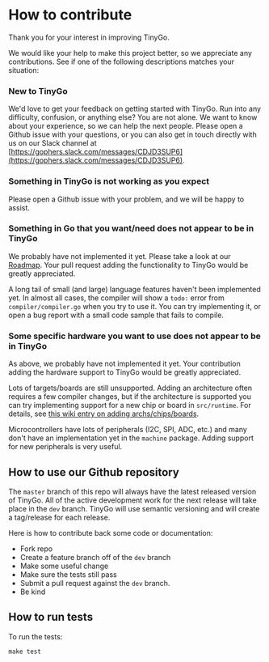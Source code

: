 # How to contribute

Thank you for your interest in improving TinyGo.

We would like your help to make this project better, so we appreciate any contributions. See if one of the following descriptions matches your situation:

### New to TinyGo

We'd love to get your feedback on getting started with TinyGo. Run into any difficulty, confusion, or anything else? You are not alone. We want to know about your experience, so we can help the next people. Please open a Github issue with your questions, or you can also get in touch directly with us on our Slack channel at [https://gophers.slack.com/messages/CDJD3SUP6](https://gophers.slack.com/messages/CDJD3SUP6).

### Something in TinyGo is not working as you expect

Please open a Github issue with your problem, and we will be happy to assist.

### Something in Go that you want/need does not appear to be in TinyGo

We probably have not implemented it yet. Please take a look at our [Roadmap](https://github.com/tinygo-org/tinygo/wiki/Roadmap). Your pull request adding the functionality to TinyGo would be greatly appreciated.

A long tail of small (and large) language features haven't been implemented yet. In almost all cases, the compiler will show a `todo:` error from `compiler/compiler.go` when you try to use it. You can try implementing it, or open a bug report with a small code sample that fails to compile.

### Some specific hardware you want to use does not appear to be in TinyGo

As above, we probably have not implemented it yet. Your contribution adding the hardware support to TinyGo would be greatly appreciated.

Lots of targets/boards are still unsupported. Adding an architecture often requires a few compiler changes, but if the architecture is supported you can try implementing support for a new chip or board in `src/runtime`. For details, see [this wiki entry on adding archs/chips/boards](https://github.com/tinygo-org/tinygo/wiki/Adding-a-new-board).

Microcontrollers have lots of peripherals (I2C, SPI, ADC, etc.) and many don't have an implementation yet in the `machine` package. Adding support for new peripherals is very useful.

## How to use our Github repository

The `master` branch of this repo will always have the latest released version of TinyGo. All of the active development work for the next release will take place in the `dev` branch. TinyGo will use semantic versioning and will create a tag/release for each release.

Here is how to contribute back some code or documentation:

- Fork repo
- Create a feature branch off of the `dev` branch
- Make some useful change
- Make sure the tests still pass
- Submit a pull request against the `dev` branch.
- Be kind

## How to run tests

To run the tests:

```
make test
```
